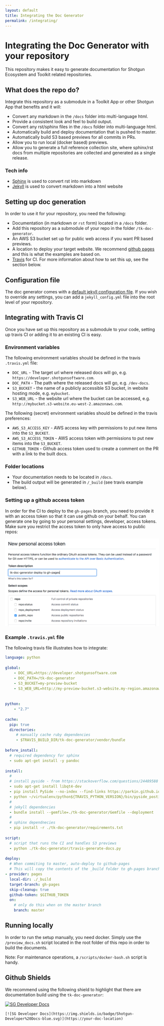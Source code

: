 ```yaml
---
layout: default
title: Integrating the Doc Generator
permalink: /integrating/
---
```


# Integrating the Doc Generator with your repository

This repository makes it easy to generate documentation for 
Shotgun Ecosystem and Toolkit related repositories.

## What does the repo do?

Integrate this repository as a submodule in a Toolkit App or other 
Shotgun App that benefits and it will:
 
- Convert any markdown in the `/docs` folder into multi-language html.
- Provide a consistent look and feel to build output.
- Convert any rst/sphinx files in the `/docs` folder into multi-language html.
- Automatically build and deploy documentation that is pushed to master.
- Automatically build S3 based previews for all commits in PRs.
- Allow you to run local (docker based) previews.
- Allow you to generate a full reference collection site, where sphinx/rst
  docs from multiple repositories are collected and generated as a single release.

### Tech info

- [Sphinx](http://www.sphinx-doc.org/) is used to convert rst into markdown
- [Jekyll](https://jekyllrb.com/) is used to convert markdown into a html website


## Setting up doc generation

In order to use it for your repository, you need the following:
 
- Documentation (in markdown or `rst` form) located in a `/docs` folder.
- Add this repository as a submodule of your repo in the folder `/tk-doc-generator`.
- An AWS S3 bucket set up for public web access if you want PR based previews.
- A location to deploy your target website. We recommend 
  [github pages](https://pages.github.com/) and this is what the 
  examples are based on. 
- [Travis](https://travis-ci.org) for CI. For more information about how to set this up,
  see the section below.

## Configuration file 
The doc generator comes with a [default jekyll configuration file](https://github.com/shotgunsoftware/tk-doc-generator/blob/master/jekyll/_config.yml). If you wish to override any settings, you can add a 
`jekyll_config.yml` file into the root level of your repository. 

## Integrating with Travis CI

Once you have set up this repository as a submodule to your code, setting up 
travis CI or adding it to an existing CI is easy.

### Environment variables

The following environment variables should be defined in the travis `.travis.yml` file:

- `DOC_URL` - The target url where released docs will go, e.g. `https://developer.shotgunsoftware.com`.
- `DOC_PATH` - The path where the released docs will go, e.g. `/dev-docs`. 
- `S3_BUCKET` - the name of a publicly accessible S3 bucket, in website hosting mode, e.g. `mybucket`.
- `S3_WEB_URL` - the website url where the bucket can be accessed, e.g. `http://mybucket.s3-website.eu-west-2.amazonaws.com`.

The following (secret) environment variables should be defined in the travis preferences:

- `AWS_S3_ACCESS_KEY` - AWS access key with permissions to put new items into the `S3_BUCKET`.
- `AWS_S3_ACCESS_TOKEN` - AWS access token with permissions to put new items into the `S3_BUCKET`.
- `GITHUB_TOKEN` - Github access token used to create a comment on the PR with a link to the built docs. 

### Folder locations

- Your documentation needs to be located in `/docs`.
- The build output will be generated in `/_build` (see travis example below).

### Setting up a github access token

In order for the CI to deploy to the `gh-pages` branch, you need to provide it with an access token
so that it can use github on your behalf. You can generate one by going to your personal settings, 
developer, access tokens. Make sure you restrict the access token to only have access to public repos:

![access_token](./images/github_access_token.png)


### Example `.travis.yml` file

The following travis file illustrates how to integrate:

```yaml
language: python

global:
    - DOC_URL=https://developer.shotgunsoftware.com
    - DOC_PATH=/tk-doc-generator
    - S3_BUCKET=my-preview-bucket
    - S3_WEB_URL=http://my-preview-bucket.s3-website.my-region.amazonaws.com


python:
    - "2.7"

cache:
  pip: true
  directories:
     # manually cache ruby dependencies
     - $TRAVIS_BUILD_DIR/tk-doc-generator/vendor/bundle

before_install:
  # required dependency for sphinx
  - sudo apt-get install -y pandoc

install:
  # 
  # install pyside - from https://stackoverflow.com/questions/24489588
  - sudo apt-get install libqt4-dev
  - pip install PySide --no-index --find-links https://parkin.github.io/python-wheelhouse/;
  - python ~/virtualenv/python${TRAVIS_PYTHON_VERSION}/bin/pyside_postinstall.py -install
  #
  # jekyll dependencies
  - bundle install --gemfile=./tk-doc-generator/Gemfile --deployment
  #
  # sphinx dependnecies
  - pip install -r ./tk-doc-generator/requirements.txt

script:
  # script that runs the CI and handles S3 previews
  - python ./tk-doc-generator/travis-generate-docs.py

deploy:
  # When commiting to master, auto-deploy to github-pages
  # This will copy the contents of the _build folder to gh-pages branch and push
- provider: pages
  local-dir: ./_build
  target-branch: gh-pages
  skip-cleanup: true
  github-token: $GITHUB_TOKEN
  on:
    # only do this when on the master branch
    branch: master
```

## Running locally

In order to run the setup manually, you need docker.
Simply use the `/preview_docs.sh` script located in the root folder of
this repo in order to build the documents. 

Note: For maintenance operations, a `/scripts/docker-bash.sh` script is handy.


## Github Shields

We recommend using the following shield to highlight that there are documentation
build using the `tk-doc-generator`:

[![SG Developer Docs](https://img.shields.io/badge/Shotgun-Developer%20Docs-blue.svg)](https://developer.shotgunsoftware.com/tk-doc-generator)

```
[![SG Developer Docs](https://img.shields.io/badge/Shotgun-Developer%20Docs-blue.svg)](https://your-doc-location)
```

